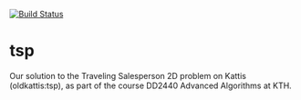 [![Build Status](https://travis-ci.org/estan/tsp.svg?branch=master)](https://travis-ci.org/estan/tsp)

tsp
===

Our solution to the Traveling Salesperson 2D problem on Kattis (oldkattis:tsp), as part of the course DD2440 Advanced Algorithms at KTH.
